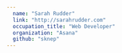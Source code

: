 ```yaml
---
  name: "Sarah Rudder"
  link: "http://sarahrudder.com"
  occupation_title: "Web Developer"
  organization: "Asana"
  github: "sknep"
---
```


